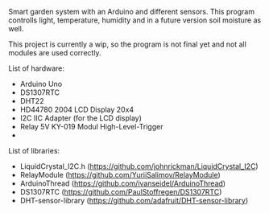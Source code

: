 Smart garden system with an Arduino and different sensors.
This program controlls light, temperature, humidity and in a future version soil moisture as well.

This project is currently a wip, so the program is not final yet and not all modules are used correctly.

List of hardware:
- Arduino Uno
- DS1307RTC
- DHT22
- HD44780 2004 LCD Display 20x4
- I2C IIC Adapter (for the LCD display)
- Relay 5V KY-019 Modul High-Level-Trigger
- 

List of libraries:
- LiquidCrystal_I2C.h (https://github.com/johnrickman/LiquidCrystal_I2C)
- RelayModule (https://github.com/YuriiSalimov/RelayModule)
- ArduinoThread (https://github.com/ivanseidel/ArduinoThread)
- DS1307RTC (https://github.com/PaulStoffregen/DS1307RTC)
- DHT-sensor-library (https://github.com/adafruit/DHT-sensor-library)

